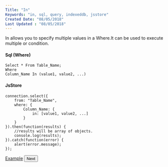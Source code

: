 ```yaml
---
Title: "In"
Keywords: "in, sql, query, indexeddb, jsstore"
Created Date: "08/05/2018"
Last Updated : "08/05/2018"
---
```


In allows you to specify multiple values in a Where.It can be used to execute multiple or condition.

#### Sql (Where)

```
Select * From Table_Name;
Where
Column_Name In (value1, value2, ...)
```

#### JsStore

```
connection.select({
    from: "Table_Name",
    where: {
        Column_Name: { 
            in: [value1, value2, ...]
        }
    }
}).then(function(results) {
    //results will be array of objects.
    console.log(results);
}).catch(function(error) {
    alert(error.message);
});
```

<p class="margin-top-40px center-align">
    <a class="btn info" target="_blank" href="/example/in">Example</a>
    <button class="btn info btnNext">Next</button>
</p>